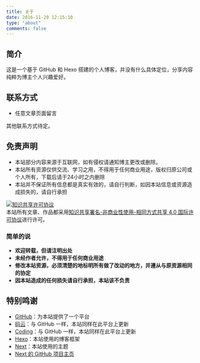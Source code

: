 ```yaml
---
title: 关于
date: 2016-11-28 12:15:10
type: "about"
comments: false
---
```


## 简介

这是一个基于 GitHub 和 Hexo 搭建的个人博客，并没有什么具体定位，分享内容纯粹为博主个人兴趣爱好。

## 联系方式

* 任意文章页面留言

其他联系方式待定。

## 免责声明

* 本站部分内容来源于互联网，如有侵权请通知博主更改或删除。
* 本站所有资源仅供交流、学习之用，不得用于任何商业用途，版权归原公司或个人所有，下载后请于24小时之内删除
* 本站并不保证所有信息都是真实有效的，请自行判断，如因本站信息或资源造成损失的，请自行承担

<a rel="license" href="http://creativecommons.org/licenses/by-nc-sa/4.0/"><img alt="知识共享许可协议" style="border-width:0" src="https://i.creativecommons.org/l/by-nc-sa/4.0/88x31.png" /></a><br />本站所有文章、作品都采用<a rel="license" href="http://creativecommons.org/licenses/by-nc-sa/4.0/">知识共享署名-非商业性使用-相同方式共享 4.0 国际许可协议</a>进行许可。

### 简单的说

* **欢迎转载，但请注明出处**
* **未经作者允许，不得用于任何商业用途**
* **修改本站资源，必须清楚的地标明所有做了改动的地方，并遵从与原资源相同的协定**
* **因本站造成的任何损失请自行承担，本站该不负责**

## 特别鸣谢

- [GitHub](https://github.com/)：为本站提供了一个平台
 - [码云](https://git.oschina.net/)：与 GitHub 一样，本站同样在此平台上更新
 - [Coding](https://coding.net/)：与 GitHub 一样，本站同样在此平台上更新
- [Hexo](https://hexo.io/)：本站使用的博客框架
- [Next](http://theme-next.iissnan.com/)：本站使用的主题
 - [Next 的 GitHub 项目主页](https://github.com/iissnan/hexo-theme-next)
